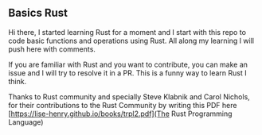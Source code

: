 ## Basics Rust
Hi there, I started learning Rust for a moment and I start with this repo to code basic functions and operations using Rust.
All along my learning I will push here with comments.

If you are familiar with Rust and you want to contribute, you can make an issue and I will try to resolve it in a PR.
This is a funny way to learn Rust I think.

Thanks to Rust community and specially Steve Klabnik and Carol Nichols, for their contributions to the Rust Community by writing this PDF here [https://lise-henry.github.io/books/trpl2.pdf](The Rust Programming Language)